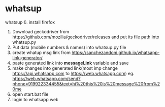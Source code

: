 # whatsup
whatsup
0. install firefox
1. Download geckodriver from https://github.com/mozilla/geckodriver/releases and put its file path into whatsup.py
2. Put data (mobile numbers & names) into whatsup.py file
3. create whatup msg link from https://sanchezandoni.github.io/whatsapp-link-generator/
4. paste generated link into **messageLink** variable and save
5. make changes into generated link(most imp change https://api.whatsapp.com to https://web.whatsapp.com)
eg. https://web.whatsapp.com/send?phone=919922334455&text=hi%20this%20is%20message%20from%20me
6. open start.bat file
7. login to whatsapp web
